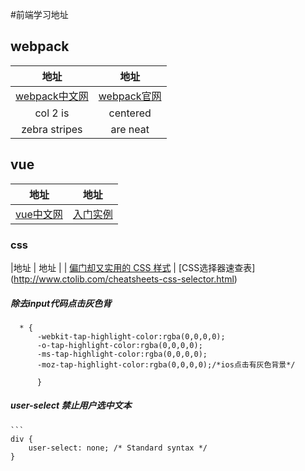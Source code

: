 #前端学习地址
## webpack
| 地址 | 地址  |
| :------------: |:---------------:|
| [webpack中文网](http://webpackdoc.com/module-system.html)| [webpack官网](http://webpack.github.io/docs/) |
| col 2 is      | centered        |
| zebra stripes | are neat        |
## vue
| 地址 | 地址  |
| :------------: |:---------------:|
| [vue中文网](http://cn.vuejs.org/)| [入门实例](http://blog.csdn.net/u013182762/article/details/53027883) |

### css
|地址 | 地址 |
| [偏门却又实用的 CSS 样式](http://www.ctolib.com/topics-112966.html) | [CSS选择器速查表] (http://www.ctolib.com/cheatsheets-css-selector.html) 

##### 除去input代码点击灰色背
```
  * {
      -webkit-tap-highlight-color:rgba(0,0,0,0);
      -o-tap-highlight-color:rgba(0,0,0,0);
      -ms-tap-highlight-color:rgba(0,0,0,0);
      -moz-tap-highlight-color:rgba(0,0,0,0);/*ios点击有灰色背景*/

      }
```
##### user-select 禁止用户选中文本
	```
    div {
        user-select: none; /* Standard syntax */
    }
  ```  

